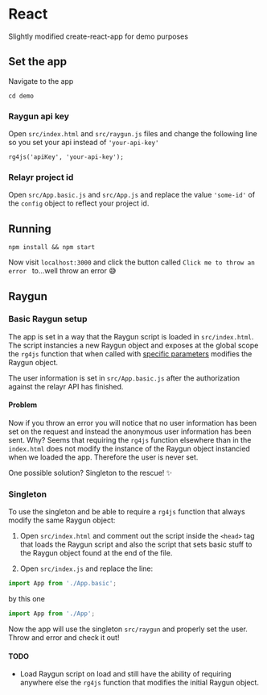 # React

Slightly modified create-react-app for demo purposes
 
## Set the app 

Navigate to the app 

~~~
cd demo
~~~

### Raygun api key

Open `src/index.html` and `src/raygun.js` files and change the following line so you set your api instead of
 `'your-api-key'`

~~~javascipt
rg4js('apiKey', 'your-api-key');
~~~

### Relayr project id

Open `src/App.basic.js` and `src/App.js` and replace the value `'some-id'` of the `config` object to reflect
your project id. 


## Running

~~~
npm install && npm start
~~~

Now visit `localhost:3000` and click the button called `Click me to throw an error ` to...well throw an error :sweat_smile:

## Raygun
### Basic Raygun setup
The app is set in a way that the Raygun script is loaded in `src/index.html`. The script instancies a new Raygun object and
exposes at the global scope the `rg4js` function that when called with [specific parameters](https://github.com/MindscapeHQ/raygun4js#documentation)
 modifies the Raygun object.
 
The user information is set in `src/App.basic.js` after the authorization against the relayr API has finished. 

#### Problem
Now if you throw an error you will notice that no user information has been set on the request and instead 
the anonymous user information has been sent. Why? Seems that requiring the `rg4js` function elsewhere than in 
the `index.html` does not modify the instance of the Raygun object instancied when we loaded the app. 
Therefore the user is never set. 

One possible solution? Singleton to the rescue! :sparkles:

### Singleton

To use the singleton and be able to require a `rg4js` function that always modify the same Raygun object:
1. Open `src/index.html` and comment out the script inside the `<head>` tag that loads the Raygun script and also 
the script that sets basic stuff to the Raygun object found at the end of the file. 

2. Open `src/index.js` and replace the line:

~~~javascript
import App from './App.basic';
~~~

by this one

~~~javascript
import App from './App';
~~~

Now the app will use the singleton `src/raygun` and properly set the user. Throw and error and check it out!

#### TODO

- Load Raygun script on load and still have the ability of requiring anywhere else the `rg4js` function that modifies the initial
Raygun object.  
